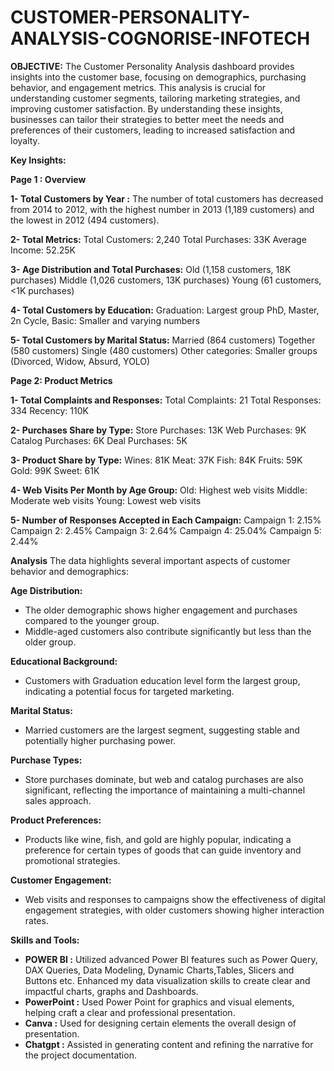 # CUSTOMER-PERSONALITY-ANALYSIS-COGNORISE-INFOTECH


**OBJECTIVE:**
The Customer Personality Analysis dashboard provides insights into the customer base, focusing on demographics, purchasing behavior, and engagement metrics. This analysis is crucial for understanding customer segments, tailoring marketing strategies, and improving customer satisfaction.
By understanding these insights, businesses can tailor their strategies to better meet the needs and preferences of their customers, leading to increased satisfaction and loyalty.


**Key Insights:**

**Page 1 : Overview**

  **1-  **Total Customers by Year :****
        The number of total customers has decreased from 2014 to 2012, with the highest number in 2013 (1,189 customers) and the lowest in 2012 (494 customers).
  
  **2- **Total Metrics:****
  Total Customers: 2,240
  Total Purchases: 33K
  Average Income: 52.25K
  
  **3- Age Distribution and Total Purchases:**
  Old (1,158 customers, 18K purchases)
  Middle (1,026 customers, 13K purchases)
  Young (61 customers, <1K purchases)

  **4- Total Customers by Education:**
  Graduation: Largest group
  PhD, Master, 2n Cycle, Basic: Smaller and varying numbers
  
  **5- Total Customers by Marital Status:**
    Married (864 customers)
    Together (580 customers)
    Single (480 customers)
    Other categories: Smaller groups (Divorced, Widow, Absurd, YOLO)
  

**Page 2: Product Metrics**
   

   **1- Total Complaints and Responses:**
    Total Complaints: 21
    Total Responses: 334
    Recency: 110K

  **2- Purchases Share by Type:**
    Store Purchases: 13K
    Web Purchases: 9K
    Catalog Purchases: 6K
    Deal Purchases: 5K
  
  **3- Product Share by Type:**
    Wines: 81K
    Meat: 37K
    Fish: 84K
    Fruits: 59K
    Gold: 99K
    Sweet: 61K

  **4- Web Visits Per Month by Age Group:**
    Old: Highest web visits
    Middle: Moderate web visits
    Young: Lowest web visits

  **5- Number of Responses Accepted in Each Campaign:**
    Campaign 1: 2.15%
    Campaign 2: 2.45%
    Campaign 3: 2.64%
    Campaign 4: 25.04%
    Campaign 5: 2.44%

**Analysis**
The data highlights several important aspects of customer behavior and demographics:

**Age Distribution:**
- The older demographic shows higher engagement and purchases compared to the younger group.
- Middle-aged customers also contribute significantly but less than the older group.

**Educational Background:**
- Customers with Graduation education level form the largest group, indicating a potential focus for targeted marketing.
  
**Marital Status:**
- Married customers are the largest segment, suggesting stable and potentially higher purchasing power.
  
**Purchase Types:**
- Store purchases dominate, but web and catalog purchases are also significant, reflecting the importance of maintaining a multi-channel sales approach.
  
**Product Preferences:**
- Products like wine, fish, and gold are highly popular, indicating a preference for certain types of goods that can guide inventory and promotional strategies.
  
**Customer Engagement:**
- Web visits and responses to campaigns show the effectiveness of digital engagement strategies, with older customers showing higher interaction rates.



**Skills and Tools:**
  - **POWER BI :** Utilized advanced Power BI features such as Power Query, DAX Queries, Data Modeling, Dynamic Charts,Tables, Slicers and Buttons etc. Enhanced my data visualization skills to create clear and impactful charts, graphs and Dashboards.
  - **PowerPoint :** Used Power Point for graphics and visual elements, helping craft a clear and professional presentation.
  - **Canva :** Used for designing certain elements the overall design of presentation.
  - **Chatgpt :** Assisted in generating content and refining the narrative for the project documentation.

